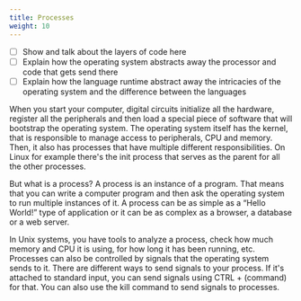 ```yaml
---
title: Processes
weight: 10
---
```


- [ ] Show and talk about the layers of code here
- [ ] Explain how the operating system abstracts away the processor and code that gets send there
- [ ] Explain how the language runtime abstract away the intricacies of the operating system and the difference between the languages 

When you start your computer, digital circuits initialize all the hardware, register all the peripherals and then load a special piece of software that will bootstrap the operating system.
The operating system itself has the kernel, that is responsible to manage access to peripherals, CPU and memory.
Then, it also has processes that have multiple different responsibilities.
On Linux for example there's the init process that serves as the parent for all the other processes.

But what is a process?
A process is an instance of a program.
That means that you can write a computer program and then ask the operating system to run multiple instances of it.
A process can be as simple as a “Hello World!” type of application or it can be as complex as a browser, a database or a web server.

In Unix systems, you have tools to analyze a process, check how much memory and CPU it is using, for how long it has been running, etc.
Processes can also be controlled by signals that the operating system sends to it.
There are different ways to send signals to your process.
If it's attached to standard input, you can send signals using CTRL + (command) for that.
You can also use the kill command to send signals to processes.
